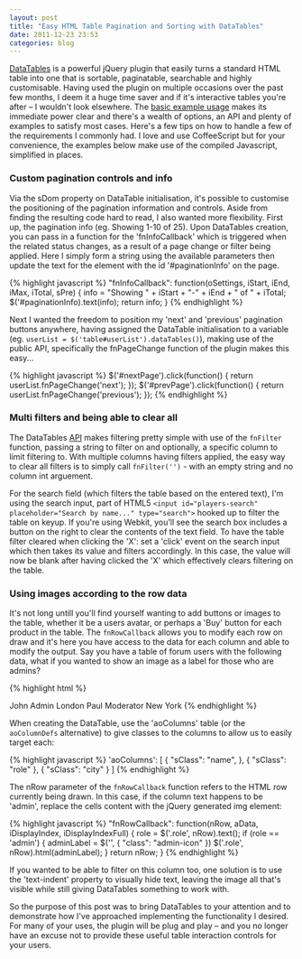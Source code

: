 ```yaml
---
layout: post
title: "Easy HTML Table Pagination and Sorting with DataTables"
date: 2011-12-23 23:53
categories: blog
---
```


[DataTables](http://datatables.net) is a powerful jQuery plugin that easily turns a standard HTML table into one that is sortable,
paginatable, searchable and
highly customisable. Having used the plugin on multiple occasions over the past few months, I deem it a huge time saver and if it's
interactive tables you're after – I wouldn't look elsewhere. The
[basic example usage](http://datatables.net/release-datatables/examples/basic_init/zero_config.html) makes its immediate power clear and there's a wealth of options, an API and plenty of examples to satisfy most cases. Here's a few tips on how to handle a few of the requirements I
commonly had. I love and use CoffeeScript but for your convenience, the examples below make use of the compiled Javascript,
simplified in places.

<!--more-->

### Custom pagination controls and info

Via the sDom property on DataTable initialisation, it's possible to customise the positioning of the pagination information and controls.
Aside from finding the resulting code hard to read, I also wanted more flexibility. First up, the pagination info (eg. Showing 1-10 of 25).
Upon DataTables creation, you can pass in a function for the 'fnInfoCallback' which is triggered when the related status changes,
as a result of a page change or filter being applied. Here I simply form a string using the available parameters then update the text for the element with the id '#paginationInfo' on the page.

{% highlight javascript %}
"fnInfoCallback": function(oSettings, iStart, iEnd, iMax, iTotal, sPre) {
  info = "Showing " + iStart + "-" + iEnd + " of " + iTotal;
  $('#paginationInfo).text(info);
  return info;
}
{% endhighlight %}

Next I wanted the freedom to position my 'next' and 'previous' pagination buttons anywhere, having assigned the DataTable initialisation to a variable (eg. `userList = $('table#userList').dataTables()`), making use of the public API,
specifically the fnPageChange function of the plugin makes this easy...

{% highlight javascript %}
$('#nextPage').click(function() {
  return userList.fnPageChange('next');
});
$('#prevPage').click(function() {
  return userList.fnPageChange('previous');
});
{% endhighlight %}

### Multi filters and being able to clear all

The DataTables [API](http://datatables.net/api) makes filtering pretty simple with use of the `fnFilter` function, passing a string to filter
on and optionally, a specific column to limit filtering to. With multiple columns having filters applied, the easy way to clear all filters
is to simply call `fnFilter('')` - with an empty string and no column int arguement.

For the search field (which filters the table based on the entered text), I'm using the search input, part of HTML5
`<input id="players-search" placeholder="Search by name..." type="search">` hooked up to filter the table on keyup.
If you're using Webkit, you'll see the search box includes a button on the right to clear the contents of the text field.
To have the table filter cleared when  clicking the 'X': set a 'click' event on the search input which then takes its value
and filters accordingly. In this case, the value will now be blank after having clicked the 'X' which effectively clears filtering on the table.

### Using images according to the row data

It's not long untill you'll find yourself wanting to add buttons or images to the table, whether it be a users avatar,
or perhaps a 'Buy' button for each product in the table. The `fnRowCallback` allows you to modify each row on draw and it's
here you have access to the data for each column and able to modify the output. Say you have a table of forum users with
the following data, what if you wanted to show an image as a label for those who are admins?

{% highlight html %}
<tr>
  <td>John</td>
  <td>Admin</td>
  <td>London</td>
</tr>
<tr>
  <td>Paul</td>
  <td>Moderator</td>
  <td>New York</td>
</tr>
{% endhighlight %}

When creating the DataTable, use the 'aoColumns' table (or the `aoColumnDefs` alternative) to give classes to the columns to
allow us to easily target each:

{% highlight javascript %}
'aoColumns': [
  { "sClass": "name", },
  { "sClass": "role" },
  { "sClass": "city" }
]
{% endhighlight %}

The nRow parameter of the `fnRowCallback` function refers to the HTML row currently being drawn. In this case, if the column text happens to be
'admin', replace the cells content with the jQuery generated img element:

{% highlight javascript %}
"fnRowCallback": function(nRow, aData, iDisplayIndex, iDisplayIndexFull) {
  role = $('.role', nRow).text();
  if (role == 'admin') {
    adminLabel = $('<img/>', { "class": "admin-icon" })
    $('.role', nRow).html(adminLabel);
  }
  return nRow;
}
{% endhighlight %}

If you wanted to be able to filter on this column too, one solution is to use the 'text-indent' property to visually hide
text, leaving the image all that's visible while still giving DataTables something to work with.

So the purpose of this post was to bring DataTables to your attention and to demonstrate how I've approached implementing the
functionality I desired. For many of your uses, the plugin will be plug and play – and you no longer have an excuse not to provide
these useful table interaction controls for your users.


